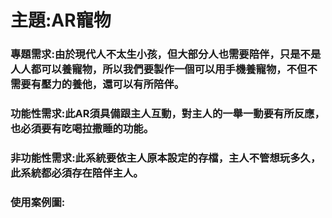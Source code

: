 # 主題:AR寵物
### 專題需求:由於現代人不太生小孩，但大部分人也需要陪伴，只是不是人人都可以養寵物，所以我們要製作一個可以用手機養寵物，不但不需要有壓力的養他，還可以有所陪伴。
### 功能性需求:此AR須具備跟主人互動，對主人的一舉一動要有所反應，也必須要有吃喝拉撒睡的功能。
### 非功能性需求:此系統要依主人原本設定的存檔，主人不管想玩多久，此系統都必須存在陪伴主人。
### 使用案例圖:
